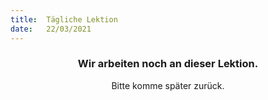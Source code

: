 ```yaml
---
title:  Tägliche Lektion
date:   22/03/2021
---
```


### <center>Wir arbeiten noch an dieser Lektion.</center>
<center>Bitte komme später zurück.</center>